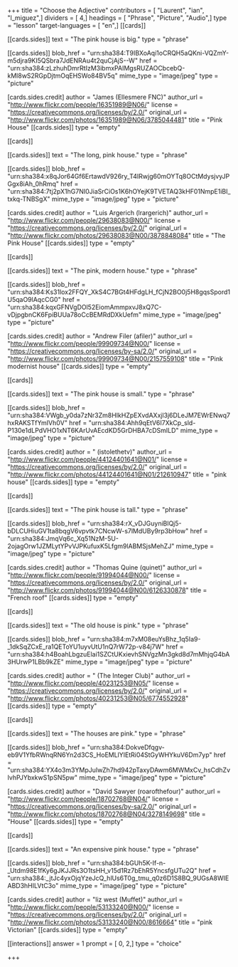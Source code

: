 +++
title = "Choose the Adjective"
contributors = [ "Laurent", "ian", "l_miguez",]
dividers = [ 4,]
headings = [ "Phrase", "Picture", "Audio",]
type = "lesson"
target-languages = [ "en",]
[[cards]]

[[cards.sides]]
text = "The pink house is big."
type = "phrase"

[[cards.sides]]
blob_href = "urn:sha384:T9IBXoAqi1oCRQH5aQKni-VQZmY-m5djra9KI5QSbra7JdENRAu4t2quCjAjS--W"
href = "urn:sha384:zLzhuhDmrRtIzM3ibmxPAIMgsRUZAOCbcebQ-kMl8wS2RGpDjtmOqEHSWo84BV5q"
mime_type = "image/jpeg"
type = "picture"

[cards.sides.credit]
author = "James (Ellesmere FNC)"
author_url = "http://www.flickr.com/people/16351989@N06/"
license = "https://creativecommons.org/licenses/by/2.0/"
original_url = "http://www.flickr.com/photos/16351989@N06/3785044481"
title = "Pink House"
[[cards.sides]]
type = "empty"

[[cards]]

[[cards.sides]]
text = "The long, pink house."
type = "phrase"

[[cards.sides]]
blob_href = "urn:sha384:x8qJor64Gf6ErtawdV926ry_T4IRwjg60mOYTq8OCtMdysjvyJPGgx8iAh_0hRmq"
href = "urn:sha384:7tj2pX1hG7NI0JiaSrCiOs1K6hOYejK9TVETAQ3kHF01NmpE1iBI_txkq-TNBSgX"
mime_type = "image/jpeg"
type = "picture"

[cards.sides.credit]
author = "Luis Argerich (lrargerich)"
author_url = "http://www.flickr.com/people/29638083@N00/"
license = "https://creativecommons.org/licenses/by/2.0/"
original_url = "http://www.flickr.com/photos/29638083@N00/3878848084"
title = "The Pink House"
[[cards.sides]]
type = "empty"

[[cards]]

[[cards.sides]]
text = "The pink, modern house."
type = "phrase"

[[cards.sides]]
blob_href = "urn:sha384:Ks31lox2FFQY_XkS4C7BGt4HFdgLH_fCjN2BO0j5H8gqsSpord1U5qaO9lAqcCG0"
href = "urn:sha384:kqxGFNVgDOl52EiomAmmpxvJ8xQ7C-vDjpgbnCK6FpiBUUa78oCcBEMRdDXkUefm"
mime_type = "image/jpeg"
type = "picture"

[cards.sides.credit]
author = "Andrew Filer (afiler)"
author_url = "http://www.flickr.com/people/99909734@N00/"
license = "https://creativecommons.org/licenses/by-sa/2.0/"
original_url = "http://www.flickr.com/photos/99909734@N00/2157559108"
title = "Pink modernist house"
[[cards.sides]]
type = "empty"

[[cards]]

[[cards.sides]]
text = "The pink house is small."
type = "phrase"

[[cards.sides]]
blob_href = "urn:sha384:VWgb_y0da7zNr3Zm8HIkHZpEXvdAXxjl3j6DLeJM7EWrENwq7hxRAKSTfYmIVh0V"
href = "urn:sha384:Ahh9qEtV6I7XkCp_sld-P130e1dLPdVHO1xNT6KArUvAEcdKD5GrDHBA7cDSmILD"
mime_type = "image/jpeg"
type = "picture"

[cards.sides.credit]
author = " (istolethetv)"
author_url = "http://www.flickr.com/people/44124401641@N01/"
license = "https://creativecommons.org/licenses/by/2.0/"
original_url = "http://www.flickr.com/photos/44124401641@N01/212610947"
title = "pink house"
[[cards.sides]]
type = "empty"

[[cards]]

[[cards.sides]]
text = "The pink house is tall."
type = "phrase"

[[cards.sides]]
blob_href = "urn:sha384:rX_vDJGuyniBlQj5-bDLCUHiuGV1ta8bqgV6vpvtk7CNcwW-s7lMdUBy9rp3bHow"
href = "urn:sha384:JmqVq6c_Xq51NzM-5U-2ojagOrw1JZMLytYPvVJPKufuxK5Lfgm9lABMSjsMehZJ"
mime_type = "image/jpeg"
type = "picture"

[cards.sides.credit]
author = "Thomas Quine (quinet)"
author_url = "http://www.flickr.com/people/91994044@N00/"
license = "https://creativecommons.org/licenses/by/2.0/"
original_url = "http://www.flickr.com/photos/91994044@N00/6126330878"
title = "French roof"
[[cards.sides]]
type = "empty"

[[cards]]

[[cards.sides]]
text = "The old house is pink."
type = "phrase"

[[cards.sides]]
blob_href = "urn:sha384:m7xM08euYsBhz_1q5Ia9-_1dkSqZCxE_ra1QEToYU1uyvUtU1nQ7rW72p-v84j7W"
href = "urn:sha384:h4BoahLbgzuElai1SZCtUKxievhSNVgzMn3gkd8d7mMhjqG4bA3HUrwP1LBb9kZE"
mime_type = "image/jpeg"
type = "picture"

[cards.sides.credit]
author = " (The Integer Club)"
author_url = "http://www.flickr.com/people/40231253@N05/"
license = "https://creativecommons.org/licenses/by/2.0/"
original_url = "http://www.flickr.com/photos/40231253@N05/6774552928"
[[cards.sides]]
type = "empty"

[[cards]]

[[cards.sides]]
text = "The houses are pink."
type = "phrase"

[[cards.sides]]
blob_href = "urn:sha384:DokveDfqgv-eb9V1YfbRWnqRN6Yn2d3CS_HoEMLlYIEtRi04StGyWHYkuV6Dm7yp"
href = "urn:sha384:YX4o3m3YMpJuIwZh7hd942pTaxyDAwm6MWMxCv_hsCdhZvIvhPJYbxkwS1pSN5pw"
mime_type = "image/jpeg"
type = "picture"

[cards.sides.credit]
author = "David Sawyer (roarofthefour)"
author_url = "http://www.flickr.com/people/18702768@N04/"
license = "https://creativecommons.org/licenses/by-sa/2.0/"
original_url = "http://www.flickr.com/photos/18702768@N04/3278149698"
title = "House"
[[cards.sides]]
type = "empty"

[[cards]]

[[cards.sides]]
text = "An expensive pink house."
type = "phrase"

[[cards.sides]]
blob_href = "urn:sha384:bGUh5K-If-n-_Utdm98E1fKy6gJKJJRs3O1tsHH_v15d1Rz7bEhR5YncsfgUTu2Q"
href = "urn:sha384:_jtJc4yxOjqYzeJcQ_hlUs6T0g_tmu_q0z6D1S8BQ_9UGsA8WIEABD3hHILVtC3o"
mime_type = "image/jpeg"
type = "picture"

[cards.sides.credit]
author = "liz west (Muffet)"
author_url = "http://www.flickr.com/people/53133240@N00/"
license = "https://creativecommons.org/licenses/by/2.0/"
original_url = "http://www.flickr.com/photos/53133240@N00/8616664"
title = "pink Victorian"
[[cards.sides]]
type = "empty"

[[interactions]]
answer = 1
prompt = [ 0, 2,]
type = "choice"

+++
